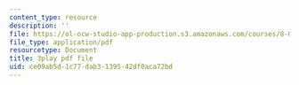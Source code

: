 ```yaml
---
content_type: resource
description: ''
file: https://ol-ocw-studio-app-production.s3.amazonaws.com/courses/8-06-quantum-physics-iii-spring-2018/ce09ab5d1c77dab3139542df0aca72bd_RWPfOV0CV5Y.pdf
file_type: application/pdf
resourcetype: Document
title: 3play pdf file
uid: ce09ab5d-1c77-dab3-1395-42df0aca72bd
---
```

